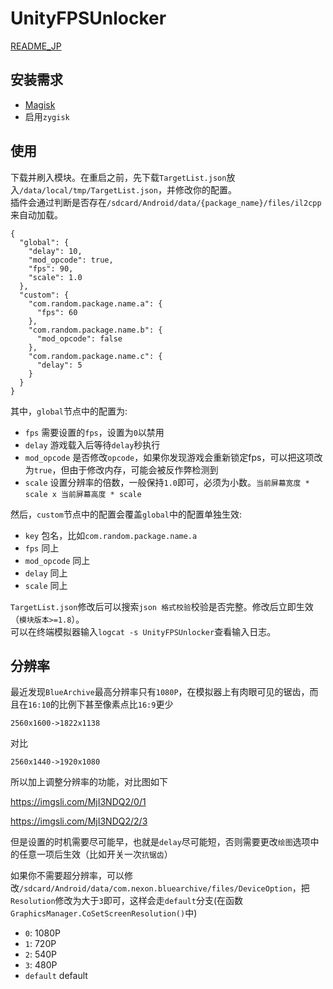 # UnityFPSUnlocker
[README_JP](https://github.com/hexstr/UnityFPSUnlocker/blob/zygisk_module/README_jp.md)

## 安装需求
- [Magisk](https://github.com/topjohnwu/Magisk/releases)
- 启用`zygisk`

## 使用
下载并刷入模块。在重启之前，先下载`TargetList.json`放入`/data/local/tmp/TargetList.json`，并修改你的配置。  
插件会通过判断是否存在`/sdcard/Android/data/{package_name}/files/il2cpp`来自动加载。

```
{
  "global": {
    "delay": 10,
    "mod_opcode": true,
    "fps": 90,
    "scale": 1.0
  },
  "custom": {
    "com.random.package.name.a": {
      "fps": 60
    },
    "com.random.package.name.b": {
      "mod_opcode": false
    },
    "com.random.package.name.c": {
      "delay": 5
    }
  }
}
```

其中，`global`节点中的配置为:

- `fps` 需要设置的`fps`，设置为`0`以禁用
- `delay` 游戏载入后等待`delay`秒执行
- `mod_opcode` 是否修改`opcode`，如果你发现游戏会重新锁定fps，可以把这项改为`true`，但由于修改内存，可能会被反作弊检测到
- `scale` 设置分辨率的倍数，一般保持`1.0`即可，必须为小数。`当前屏幕宽度 * scale x 当前屏幕高度 * scale`

然后，`custom`节点中的配置会覆盖`global`中的配置单独生效:

- `key` 包名，比如`com.random.package.name.a`
- `fps` 同上
- `mod_opcode` 同上
- `delay` 同上
- `scale` 同上

`TargetList.json`修改后可以搜索`json 格式校验`校验是否完整。修改后立即生效（`模块版本>=1.8`）。  
可以在终端模拟器输入`logcat -s UnityFPSUnlocker`查看输入日志。

## 分辨率
最近发现`BlueArchive`最高分辨率只有`1080P`，在模拟器上有肉眼可见的锯齿，而且在`16:10`的比例下甚至像素点比`16:9`更少

`2560x1600->1822x1138`

对比

`2560x1440->1920x1080`

所以加上调整分辨率的功能，对比图如下

https://imgsli.com/MjI3NDQ2/0/1

https://imgsli.com/MjI3NDQ2/2/3

但是设置的时机需要尽可能早，也就是`delay`尽可能短，否则需要更改`绘图`选项中的任意一项后生效（比如开关一次`抗锯齿`）

如果你不需要超分辨率，可以修改`/sdcard/Android/data/com.nexon.bluearchive/files/DeviceOption`，把`Resolution`修改为大于`3`即可，这样会走`default`分支(在函数`GraphicsManager.CoSetScreenResolution()`中)

- `0`: 1080P
- `1`: 720P
- `2`: 540P
- `3`: 480P
- `default` default
